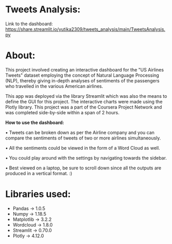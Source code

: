 # Tweets Analysis:

Link to the dashboard: https://share.streamlit.io/yutika2309/tweets_analysis/main/TweetsAnalysis.py

# About:

This project involved creating an interactive dashboard for the "US Airlines Tweets" dataset employing the concept of Natural Language Processing (NLP), thereby giving in-depth analyses of sentiments of the passengers who travelled in the various American airlines.

This app was deployed via the library Streamlit which was also the means to define the GUI for this project. The interactive charts were made using the Plotly library. This project was a part of the Coursera Project Network and was completed side-by-side within a span of 2 hours.

**How to use the dashboard:**

• Tweets can be broken down as per the Airline company and you can compare the sentiments of tweets of two or more airlines simultaneously.

• All the sentiments could be viewed in the form of a Word Cloud as well.

• You could play around with the settings by navigating towards the sidebar.

• Best viewed on a laptop, be sure to scroll down since all the outputs are produced in a vertical format. :)

# Libraries used:
* Pandas -> 1.0.5
* Numpy -> 1.18.5
* Matplotlib -> 3.2.2
* Wordcloud -> 1.8.0
* Streamlit -> 0.70.0
* Plotly ->  4.12.0

